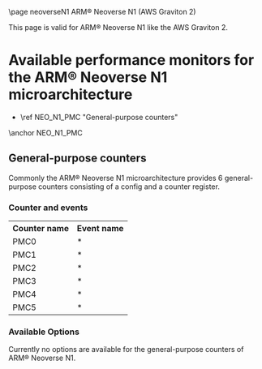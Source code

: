 \page neoverseN1 ARM&reg; Neoverse N1 (AWS Graviton 2)

<P>This page is valid for ARM&reg; Neoverse N1 like the AWS Graviton 2.</P>

<H1>Available performance monitors for the ARM&reg; Neoverse N1 microarchitecture</H1>
<UL>
<LI>\ref NEO_N1_PMC "General-purpose counters"</LI>
</UL>

\anchor NEO_N1_PMC
<H2>General-purpose counters</H2>
<P>Commonly the ARM&reg; Neoverse N1 microarchitecture provides 6 general-purpose counters consisting of a config and a counter register.</P>
<H3>Counter and events</H3>
<TABLE>
<TR>
  <TH>Counter name</TH>
  <TH>Event name</TH>
</TR>
<TR>
  <TD>PMC0</TD>
  <TD>*</TD>
</TR>
<TR>
  <TD>PMC1</TD>
  <TD>*</TD>
</TR>
<TR>
  <TD>PMC2</TD>
  <TD>*</TD>
</TR>
<TR>
  <TD>PMC3</TD>
  <TD>*</TD>
</TR>
<TR>
  <TD>PMC4</TD>
  <TD>*</TD>
</TR>
<TR>
  <TD>PMC5</TD>
  <TD>*</TD>
</TR>
</TABLE>

<H3>Available Options</H3>
<P>Currently no options are available for the general-purpose counters of ARM&reg; Neoverse N1.</P>
